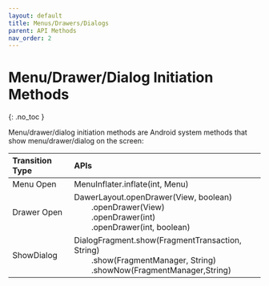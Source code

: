 ```yaml
---
layout: default
title: Menus/Drawers/Dialogs
parent: API Methods
nav_order: 2
---
```


# Menu/Drawer/Dialog Initiation Methods
{: .no_toc }

Menu/drawer/dialog initiation methods are Android system methods that show menu/drawer/dialog on the screen:


| Transition Type| APIs|
|:------------------|:-----------------------------------|
| Menu Open        | MenuInflater.inflate(int, Menu) |
| Drawer Open      | DawerLayout.openDrawer(View, boolean)<br>&nbsp; &nbsp; &nbsp; &nbsp; .openDrawer(View)<br> &nbsp; &nbsp; &nbsp; &nbsp; .openDrawer(int)<br>&nbsp; &nbsp; &nbsp; &nbsp; .openDrawer(int, boolean) |
| ShowDialog       | DialogFragment.show(FragmentTransaction, String)<br>&nbsp; &nbsp; &nbsp; &nbsp; .show(FragmentManager, String)<br>&nbsp; &nbsp; &nbsp; &nbsp; .showNow(FragmentManager,String)|